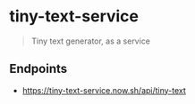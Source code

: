 # tiny-text-service
> Tiny text generator, as a service

## Endpoints
* https://tiny-text-service.now.sh/api/tiny-text
